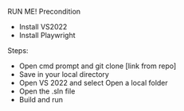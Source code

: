 RUN ME!
Precondition
* Install VS2022
* Install Playwright

Steps:
* Open cmd prompt and git clone [link from repo]
* Save in your local directory
* Open VS 2022 and select Open a local folder
* Open the .sln file
* Build and run

